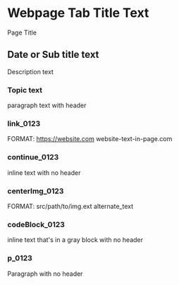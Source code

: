 # Webpage Tab Title Text
Page Title
## Date or Sub title text
Description text

### Topic text
paragraph text with header

### link_0123
FORMAT:
https://website.com website-text-in-page.com

### continue_0123
inline text with no header

### centerImg_0123
FORMAT:
src/path/to/img.ext alternate_text

### codeBlock_0123
inline text that's in a gray block with no header

### p_0123
Paragraph with no header
